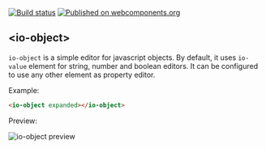 [![Build status](https://travis-ci.org/arodic/io-object.svg?branch=master)](https://travis-ci.org/arodic/io-object)
[![Published on webcomponents.org](https://img.shields.io/badge/webcomponents.org-published-blue.svg)](https://beta.webcomponents.org/element/arodic/io-object)


## &lt;io-object&gt;

`io-object` is a simple editor for javascript objects.
By default, it uses `io-value` element for string, number and boolean editors.
It can be configured to use any other element as property editor.

Example:

<!---
```
<custom-element-demo>
  <template>
    <script src="../webcomponentsjs/webcomponents-lite.js"></script>
    <link rel="import" href="io-object.html">
    <link rel="import" href="demo/io-object-demo.html">
    <style>
    io-object {
      display: block;
      margin: 1px;
      border: 1px solid #eee;
    }
    </style>
    <div id="container">
      <next-code-block></next-code-block>
    </div>
  </template>
</custom-element-demo>
```
-->
```html
<io-object expanded></io-object>
```

Preview:

![io-object preview]( https://raw.githubusercontent.com/arodic/io-object/master/preview.png "io-object preview")
